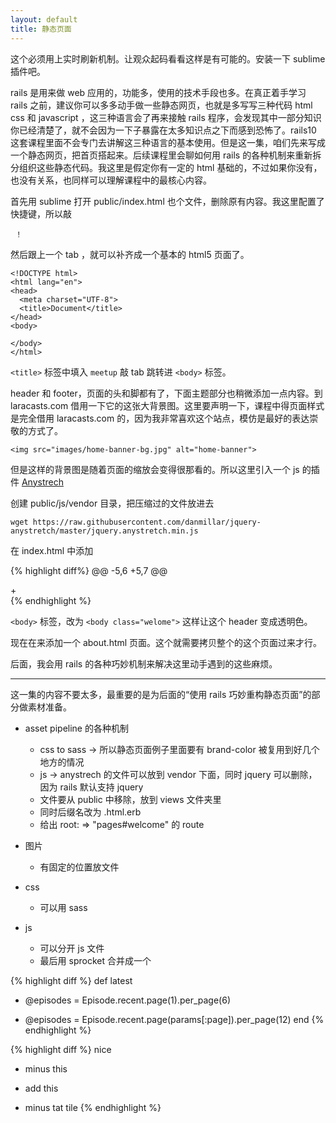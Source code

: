 ```yaml
---
layout: default
title: 静态页面
---
```


<!-- 一个硬要求，静态页面涉及的代码要在这一页文档上可以贴得下，步骤也不能太多，太多了大家就疲劳了
     - 这个简单，可以先不用 font-awesome 了
     - 要抽出 laoyout 概念，可以要 header 不要 footer，header 也不用写的很全
       - 但是还是要写多于一个页面，可以写个 about 页面。

     - 也不一定非要再后面一集里面就把所有的巧妙机制都展示了，可以分几个视频逐步抽出，不足的素材部分也可以逐步添加进来的
 -->

 这个必须用上实时刷新机制。让观众起码看看这样是有可能的。安装一下 sublime 插件吧。

rails 是用来做 web 应用的，功能多，使用的技术手段也多。在真正着手学习 rails 之前，建议你可以多多动手做一些静态网页，也就是多写写三种代码 html css 和 javascript ，这三种语言会了再来接触 rails 程序，会发现其中一部分知识你已经清楚了，就不会因为一下子暴露在太多知识点之下而感到恐怖了。rails10 这套课程里面不会专门去讲解这三种语言的基本使用。但是这一集，咱们先来写成一个静态网页，把首页搭起来。后续课程里会聊如何用 rails 的各种机制来重新拆分组织这些静态代码。我这里是假定你有一定的 html 基础的，不过如果你没有，也没有关系，也同样可以理解课程中的最核心内容。

首先用 sublime 打开 public/index.html 也个文件，删除原有内容。我这里配置了快捷键，所以敲

     ！

然后跟上一个 tab ，就可以补齐成一个基本的 html5 页面了。

    <!DOCTYPE html>
    <html lang="en">
    <head>
      <meta charset="UTF-8">
      <title>Document</title>
    </head>
    <body>

    </body>
    </html>

`<title>` 标签中填入 `meetup` 敲 tab 跳转进 `<body>` 标签。




header 和 footer，页面的头和脚都有了，下面主题部分也稍微添加一点内容。到 laracasts.com 借用一下它的这张大背景图。这里要声明一下，课程中得页面样式是完全借用 laracasts.com 的，因为我非常喜欢这个站点，模仿是最好的表达崇敬的方式了。


    <img src="images/home-banner-bg.jpg" alt="home-banner">


但是这样的背景图是随着页面的缩放会变得很那看的。所以这里引入一个 js 的插件 [Anystrech](https://github.com/danmillar/jquery-anystretch)

创建 public/js/vendor 目录，把压缩过的文件放进去

    wget https://raw.githubusercontent.com/danmillar/jquery-anystretch/master/jquery.anystretch.min.js

在 index.html 中添加

{% highlight diff%}
@@ -5,6 +5,7 @@
   <title>Document</title>
   <link rel="stylesheet" href="css/layout.css">
   <link rel="stylesheet" href="css/common.css">
+  <script src="js/vendor/jquery.anystretch.min.js"></script>
 </head>
 <body>
   <div class="navbar clearfix">
{% endhighlight %}


`<body>` 标签，改为 `<body class="welome">` 这样让这个 header 变成透明色。

现在在来添加一个 about.html 页面。这个就需要拷贝整个的这个页面过来才行。



后面，我会用 rails 的各种巧妙机制来解决这里动手遇到的这些麻烦。

---


这一集的内容不要太多，最重要的是为后面的“使用 rails 巧妙重构静态页面”的部分做素材准备。

- asset pipeline 的各种机制
  - css to sass -> 所以静态页面例子里面要有 brand-color 被复用到好几个地方的情况
  - js -> anystrech 的文件可以放到 vendor 下面，同时 jquery 可以删除，因为 rails 默认支持 jquery
  - 文件要从 public 中移除，放到 views 文件夹里
  - 同时后缀名改为 .html.erb
  - 给出 root: => "pages#welcome" 的 route


- 图片
  - 有固定的位置放文件
- css
  - 可以用 sass
- js
  - 可以分开 js 文件
  - 最后用 sprocket 合并成一个

{% highlight diff %}
   def latest
-    @episodes = Episode.recent.page(1).per_page(6)
+    @episodes = Episode.recent.page(params[:page]).per_page(12)
   end
{% endhighlight %}

{% highlight diff %}
nice
- minus this
+   add this
- minus tat
tile
{% endhighlight %}
